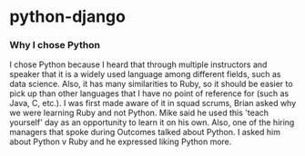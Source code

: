 # python-django

### Why I chose Python
I chose Python because I heard that through multiple instructors and speaker that it is a widely used language among different fields, such as data science. Also, it has many similarities to Ruby, so it should be easier to pick up than other languages that I have no point of reference for (such as Java, C, etc.). I was first made aware of it in squad scrums, Brian asked why we were learning Ruby and not Python. Mike said he used this 'teach yourself' day as an opportunity to learn it on his own. Also, one of the hiring managers that spoke during Outcomes talked about Python. I asked him about Python v Ruby and he expressed liking Python more.


